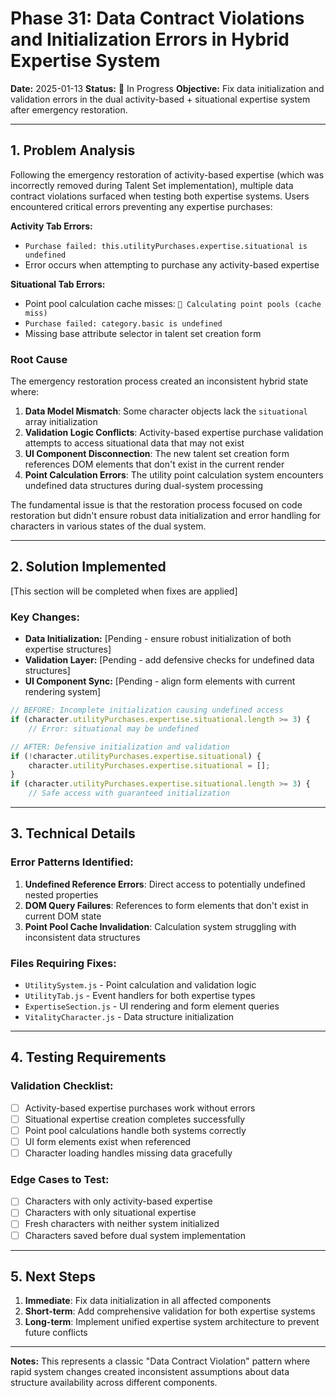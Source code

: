 # Phase 31: Data Contract Violations and Initialization Errors in Hybrid Expertise System

**Date:** 2025-01-13
**Status:** 🔄 In Progress
**Objective:** Fix data initialization and validation errors in the dual activity-based + situational expertise system after emergency restoration.

---

## 1. Problem Analysis

Following the emergency restoration of activity-based expertise (which was incorrectly removed during Talent Set implementation), multiple data contract violations surfaced when testing both expertise systems. Users encountered critical errors preventing any expertise purchases:

**Activity Tab Errors:**
- `Purchase failed: this.utilityPurchases.expertise.situational is undefined`
- Error occurs when attempting to purchase any activity-based expertise

**Situational Tab Errors:**
- Point pool calculation cache misses: `🔄 Calculating point pools (cache miss)`
- `Purchase failed: category.basic is undefined`
- Missing base attribute selector in talent set creation form

### Root Cause

The emergency restoration process created an inconsistent hybrid state where:

1. **Data Model Mismatch**: Some character objects lack the `situational` array initialization
2. **Validation Logic Conflicts**: Activity-based expertise purchase validation attempts to access situational data that may not exist
3. **UI Component Disconnection**: The new talent set creation form references DOM elements that don't exist in the current render
4. **Point Calculation Errors**: The utility point calculation system encounters undefined data structures during dual-system processing

The fundamental issue is that the restoration process focused on code restoration but didn't ensure robust data initialization and error handling for characters in various states of the dual system.

---

## 2. Solution Implemented

[This section will be completed when fixes are applied]

### Key Changes:
*   **Data Initialization:** [Pending - ensure robust initialization of both expertise structures]
*   **Validation Layer:** [Pending - add defensive checks for undefined data structures]
*   **UI Component Sync:** [Pending - align form elements with current rendering system]

```javascript
// BEFORE: Incomplete initialization causing undefined access
if (character.utilityPurchases.expertise.situational.length >= 3) {
    // Error: situational may be undefined

// AFTER: Defensive initialization and validation
if (!character.utilityPurchases.expertise.situational) {
    character.utilityPurchases.expertise.situational = [];
}
if (character.utilityPurchases.expertise.situational.length >= 3) {
    // Safe access with guaranteed initialization
```

---

## 3. Technical Details

### Error Patterns Identified:
1. **Undefined Reference Errors**: Direct access to potentially undefined nested properties
2. **DOM Query Failures**: References to form elements that don't exist in current DOM state
3. **Point Pool Cache Invalidation**: Calculation system struggling with inconsistent data structures

### Files Requiring Fixes:
- `UtilitySystem.js` - Point calculation and validation logic
- `UtilityTab.js` - Event handlers for both expertise types
- `ExpertiseSection.js` - UI rendering and form element queries
- `VitalityCharacter.js` - Data structure initialization

---

## 4. Testing Requirements

### Validation Checklist:
- [ ] Activity-based expertise purchases work without errors
- [ ] Situational expertise creation completes successfully
- [ ] Point pool calculations handle both systems correctly
- [ ] UI form elements exist when referenced
- [ ] Character loading handles missing data gracefully

### Edge Cases to Test:
- [ ] Characters with only activity-based expertise
- [ ] Characters with only situational expertise
- [ ] Fresh characters with neither system initialized
- [ ] Characters saved before dual system implementation

---

## 5. Next Steps

1. **Immediate**: Fix data initialization in all affected components
2. **Short-term**: Add comprehensive validation for both expertise systems
3. **Long-term**: Implement unified expertise system architecture to prevent future conflicts

---

**Notes:** This represents a classic "Data Contract Violation" pattern where rapid system changes created inconsistent assumptions about data structure availability across different components.